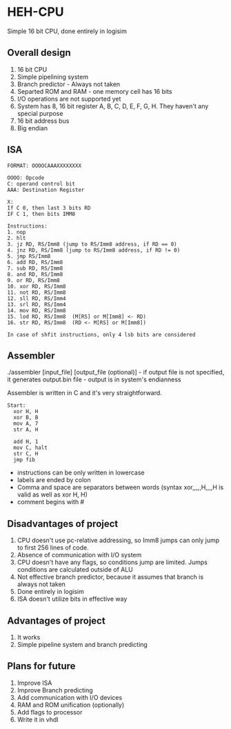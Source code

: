 # HEH-CPU
  Simple 16 bit CPU, done entirely in logisim
  
## Overall design
  1. 16 bit CPU
  2. Simple pipelining system
  3. Branch predictor - Always not taken
  4. Separted ROM and RAM - one memory cell has 16 bits
  5. I/O operations are not supported yet
  6. System has 8, 16 bit register A, B, C, D, E, F, G, H. They haven't any special purpose
  7. 16 bit address bus
  8. Big endian

## ISA
  ```
  FORMAT: OOOOCAAAXXXXXXXX

  OOOO: Opcode
  C: operand control bit
  AAA: Destination Register

  X:
  If C 0, then last 3 bits RD
  IF C 1, then bits IMM8

  Instructions:
  1. nop 
  2. hlt
  3. jz RD, RS/Imm8 (jump to RS/Imm8 address, if RD == 0)
  4. jnz RD, RS/Imm8 (jump to RS/Imm8 address, if RD != 0)
  5. jmp RS/Imm8
  6. add RD, RS/Imm8
  7. sub RD, RS/Imm8
  8. and RD, RS/Imm8
  9. or RD, RS/Imm8
  10. xor RD, RS/Imm8
  11. not RD, RS/Imm8
  12. sll RD, RS/Imm4
  13. srl RD, RS/Imm4
  14. mov RD, RS/Imm8
  15. lod RD, RS/Imm8  (M[RS] or M[Imm8] <- RD)
  16. str RD, RS/Imm8  (RD <- M[RS] or M[Imm8])

  In case of shfit instructions, only 4 lsb bits are considered
```

## Assembler
  ./assembler [input_file] [output_file (optional)]
  	- if output file is not specified, it generates output.bin file
   	- output is in system's endianness
    
  Assembler is written in C and it's very straightforward.

  ```assembly
  Start:
	xor H, H
	xor B, B
	mov A, 7
	str A, H
	
	add H, 1
	mov C, halt
	str C, H
	jmp fib
```

  - instructions can be only written in lowercase
  - labels are ended by colon
  - Comma and space are separators between words (syntax xor,,,,,H,,,,H is valid as well as xor     H,    H)
  - comment begins with #

## Disadvantages of project 
  1. CPU doesn't use pc-relative addressing, so Imm8 jumps can only jump to first 256 lines of code.
  2. Absence of communication with I/O system
  3. CPU doesn't have any flags, so conditions jump are limited. Jumps conditions are calculated outside of ALU
  4. Not effective branch predictor, because it assumes that branch is always not taken
  5. Done entirely in logisim
  6. ISA doesn't utilize bits in effective way

## Advantages of project
  1. It works
  2. Simple pipeline system and branch predicting

## Plans for future
  1. Improve ISA
  2. Improve Branch predicting
  3. Add communication with I/O devices
  4. RAM and ROM unification (optionally)
  5. Add flags to processor  
  6. Write it in vhdl
